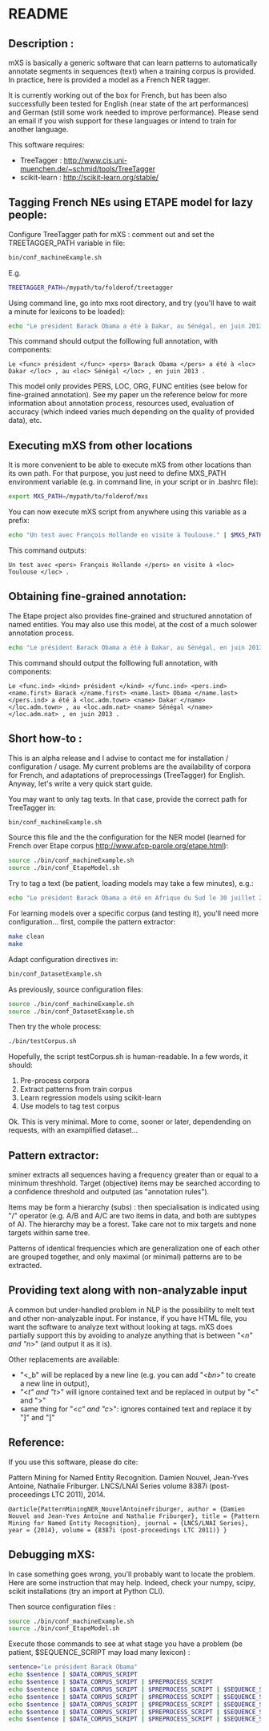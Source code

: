 # README

## Description :

mXS is basically a generic software that can learn patterns to automatically annotate segments in sequences (text) when a training corpus is provided. In practice, here is provided a model as a French NER tagger.

It is currently working out of the box for French, but has been also successfully been tested for English (near state of the art performances) and German (still some work needed to improve performance). Please send an email if you wish support for these languages or intend to train for another language.

This software requires:
- TreeTagger : http://www.cis.uni-muenchen.de/~schmid/tools/TreeTagger
- scikit-learn : http://scikit-learn.org/stable/

## Tagging French NEs using ETAPE model for lazy people:

Configure TreeTagger path for mXS : comment out and set the TREETAGGER_PATH variable in file:
```bash
bin/conf_machineExample.sh
```
E.g.
```bash
TREETAGGER_PATH=/mypath/to/folderof/treetagger
```

Using command line, go into mxs root directory, and try (you'll have to wait a minute for lexicons to be loaded):
```bash
echo "Le président Barack Obama a été à Dakar, au Sénégal, en juin 2013." | ./bin/tagEtapeModelPLOP.sh
```

This command should output the folllowing full annotation, with components:

`
Le <func> président </func> <pers> Barack Obama </pers> a été à <loc> Dakar </loc> , au <loc> Sénégal </loc> , en juin 2013 .
`

This model only provides PERS, LOC, ORG, FUNC entities (see below for fine-grained annotation). See my paper un the reference below for more information about annotation process, resources used, evaluation of accuracy (which indeed varies much depending on the quality of provided data), etc.

## Executing mXS from other locations

It is more convenient to be able to execute mXS from other locations than its own path. For that purpose, you just need to define MXS_PATH environment variable (e.g. in command line, in your script or in .bashrc file):

```bash
export MXS_PATH=/mypath/to/folderof/mxs
```

You can now execute mXS script from anywhere using this variable as a prefix:

```bash
echo "Un test avec François Hollande en visite à Toulouse." | $MXS_PATH/bin/tagEtapeModelPLOP.sh
```

This command outputs:

`
Un test avec <pers> François Hollande </pers> en visite à <loc> Toulouse </loc> .
`

## Obtaining fine-grained annotation:

The Etape project also provides fine-grained and structured annotation of named entities. You may also use this model, at the cost of a much solower annotation process.
```bash
echo "Le président Barack Obama a été à Dakar, au Sénégal, en juin 2013." | ./bin/tagEtapeModel.sh
```

This command should output the folllowing full annotation, with components:

`
Le <func.ind> <kind> président </kind> </func.ind> <pers.ind> <name.first> Barack </name.first> <name.last> Obama </name.last> </pers.ind> a été à <loc.adm.town> <name> Dakar </name> </loc.adm.town> , au <loc.adm.nat> <name> Sénégal </name> </loc.adm.nat> , en juin 2013 .
`

## Short how-to :

This is an alpha release and I advise to contact me for installation / configuration / usage. My current problems are the availability of corpora for French, and adaptations of preprocessings (TreeTagger) for English. Anyway, let's write a very quick start guide.

You may want to only tag texts. In that case, provide the correct path for TreeTagger in:
```bash
bin/conf_machineExample.sh
```

Source this file and the the configuration for the NER model (learned for French over Etape corpus http://www.afcp-parole.org/etape.html):
```bash
source ./bin/conf_machineExample.sh
source ./bin/conf_EtapeModel.sh
```

Try to tag a text (be patient, loading models may take a few minutes), e.g.:
```bash
echo "Le président Barack Obama a été en Afrique du Sud le 30 juillet 2013." | ./bin/tagSciKit.sh
```

For learning models over a specific corpus (and testing it), you'll need more configuration... first, compile the pattern extractor:
```bash
make clean
make
```

Adapt configuration directives in:
```bash
bin/conf_DatasetExample.sh
```

As previously, source configuration files:
```bash
source ./bin/conf_machineExample.sh
source ./bin/conf_DatasetExample.sh
```

Then try the whole process:
```bash
./bin/testCorpus.sh
```

Hopefully, the script testCorpus.sh is human-readable. In a few words, it should:
1. Pre-process corpora
2. Extract patterns from train corpus
3. Learn regression models using scikit-learn
4. Use models to tag test corpus

Ok. This is very minimal. More to come, sooner or later, dependending on requests, with an examplified dataset...

## Pattern extractor:

sminer extracts all sequences having a frequency greater than or equal to a minimum threshhold. Target (objective) items may be searched according to a confidence threshold and outputed (as "annotation rules").

Items may be form a hierarchy (subs) : then specialisation is indicated using "/" operator (e.g. A/B and A/C are two items in data, and both are subtypes of A). The hierarchy may be a forest. Take care not to mix targets and none targets within same tree.

Patterns of identical frequencies which are generalization one of each other are grouped together, and only maximal (or minimal) patterns are to be extracted.

## Providing text along with non-analyzable input

A common but under-handled problem in NLP is the possibility to melt text and other non-analyzable input. For instance, if you have HTML file, you want the software to analyze text without looking at tags. mXS does partially support this by avoiding to analyze anything that is between "<_n" and "n_>" (and output it as it is).

Other replacements are available:
- "<_b" will be replaced by a new line (e.g. you can add "<_bn_>" to create a new line in output),
- "<_t" and "t_>" will ignore contained text and be replaced in output by "<" and ">"
- same thing for "<_c" and "c_>": ignores contained text and replace it by "]" and "]"

## Reference:

If you use this software, please do cite:

Pattern Mining for Named Entity Recognition. Damien Nouvel, Jean-Yves Antoine, Nathalie Friburger. LNCS/LNAI Series volume 8387i (post-proceedings LTC 2011), 2014.

`
@article{PatternMiningNER_NouvelAntoineFriburger,
  author = {Damien Nouvel and Jean-Yves Antoine and Nathalie Friburger},
  title = {Pattern Mining for Named Entity Recognition},
  journal = {LNCS/LNAI Series},
  year = {2014},
  volume = {8387i (post-proceedings LTC 2011)}
}
`

## Debugging mXS:

In case something goes wrong, you'll probably want to locate the problem. Here are some instruction that may help.
Indeed, check your numpy, scipy, scikit installations (try an import at Python CLI).

Then source configuration files :
```bash
source ./bin/conf_machineExample.sh
source ./bin/conf_EtapeModel.sh
```

Execute those commands to see at what stage you have a problem (be patient, $SEQUENCE_SCRIPT may load many lexicon) :
```bash
sentence="Le président Barack Obama"
echo $sentence | $DATA_CORPUS_SCRIPT
echo $sentence | $DATA_CORPUS_SCRIPT | $PREPROCESS_SCRIPT
echo $sentence | $DATA_CORPUS_SCRIPT | $PREPROCESS_SCRIPT | $SEQUENCE_SCRIPT
echo $sentence | $DATA_CORPUS_SCRIPT | $PREPROCESS_SCRIPT | $SEQUENCE_SCRIPT | $MXS_BIN/applyRules.py -slb $CORPUS_MODEL/patterns.txt
echo $sentence | $DATA_CORPUS_SCRIPT | $PREPROCESS_SCRIPT | $SEQUENCE_SCRIPT | $MXS_BIN/applyRules.py -slb $CORPUS_MODEL/patterns.txt | $CORPUS_MERGE_SCRIPT
echo $sentence | $DATA_CORPUS_SCRIPT | $PREPROCESS_SCRIPT | $SEQUENCE_SCRIPT | $MXS_BIN/applyRules.py -slb $CORPUS_MODEL/patterns.txt | $CORPUS_MERGE_SCRIPT | $CORPUS_OUTPUT_SCRIPT
echo $sentence | $DATA_CORPUS_SCRIPT | $PREPROCESS_SCRIPT | $SEQUENCE_SCRIPT | $MXS_BIN/applyRules.py -slb $CORPUS_MODEL/patterns.txt | $CORPUS_MERGE_SCRIPT | $CORPUS_OUTPUT_SCRIPT | $CORPUS_DATA_SCRIPT
```
